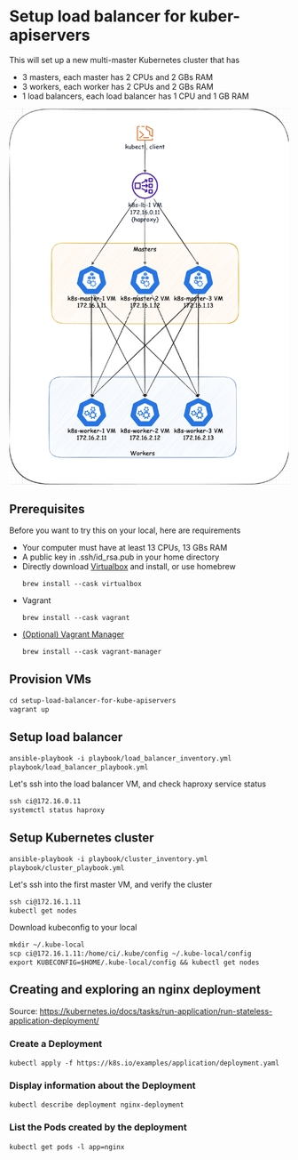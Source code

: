# Setup load balancer for kuber-apiservers

This will set up a new multi-master Kubernetes cluster that has
* 3 masters, each master has 2 CPUs and 2 GBs RAM
* 3 workers, each worker has 2 CPUs and 2 GBs RAM
* 1 load balancers, each load balancer has 1 CPU and 1 GB RAM

![setup.png](setup.png?raw=true "setup.png")

## Prerequisites
Before you want to try this on your local, here are requirements
* Your computer must have at least 13 CPUs, 13 GBs RAM
* A public key in .ssh/id_rsa.pub in your home directory
* Directly download [Virtualbox](https://www.virtualbox.org/) and install, or use homebrew
    ```
    brew install --cask virtualbox
    ```
* Vagrant
    ```
    brew install --cask vagrant
    ```
* [(Optional) Vagrant Manager](http://vagrantmanager.com/)
    ```
    brew install --cask vagrant-manager
    ```

## Provision VMs
```
cd setup-load-balancer-for-kube-apiservers
vagrant up
```

## Setup load balancer
```
ansible-playbook -i playbook/load_balancer_inventory.yml playbook/load_balancer_playbook.yml
```

Let's ssh into the load balancer VM, and check haproxy service status
```
ssh ci@172.16.0.11
systemctl status haproxy
```

## Setup Kubernetes cluster
```
ansible-playbook -i playbook/cluster_inventory.yml playbook/cluster_playbook.yml
```

Let's ssh into the first master VM, and verify the cluster
```
ssh ci@172.16.1.11
kubectl get nodes
```

Download kubeconfig to  your local
```
mkdir ~/.kube-local
scp ci@172.16.1.11:/home/ci/.kube/config ~/.kube-local/config
export KUBECONFIG=$HOME/.kube-local/config && kubectl get nodes
```

## Creating and exploring an nginx deployment
Source: https://kubernetes.io/docs/tasks/run-application/run-stateless-application-deployment/

### Create a Deployment
```
kubectl apply -f https://k8s.io/examples/application/deployment.yaml
```

### Display information about the Deployment
```
kubectl describe deployment nginx-deployment
```

### List the Pods created by the deployment
```
kubectl get pods -l app=nginx
```

